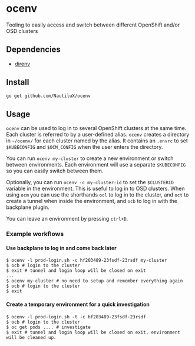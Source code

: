 # ocenv
Tooling to easily access and switch between different OpenShift and/or OSD clusters

## Dependencies

* [direnv](https://direnv.net/)

## Install

```bash
go get github.com/NautiluX/ocenv
```

## Usage

`ocenv` can be used to log in to several OpenShift clusters at the same time. Each cluster is referred to by a user-defined alias.
`ocenv` creates a directory in `~/ocenv/` for each cluster named by the alias. It contains an `.envrc` to set `$KUBECONFIG` and `$OCM_CONFIG` when the user enters the directory.

You can run `ocenv my-cluster` to create a new environment or switch between environments. Each environment will use a separate `$KUBECONFIG` so you can easily switch between them.

Optionally, you can run `ocenv -c my-cluster-id` to set the `$CLUSTERID` variable in the environment. This is useful to log in to OSD clusters. When using `ocm` you can use the shorthands `ocl` to log in to the cluster, and `oct` to create a tunnel when inside the environment, and `ocb` to log in with the backplane plugin.

You can leave an environment by pressing `ctrl+D`.

### Example workflows

#### Use backplane to log in and come back later

```
$ ocenv -l prod-login.sh -c hf203489-23fsdf-23rsdf my-cluster
$ ocb # login to the cluster
$ exit # tunnel and login loop will be closed on exit
...
$ ocenv my-cluster # no need to setup and remember everything again
$ ocb # login to the cluster
$ exit
```

#### Create a temporary environment for a quick investigation

```
$ ocenv -l prod-login.sh -t -c hf203489-23fsdf-23rsdf
$ ocb # login to the cluster
$ oc get pods .... # investigate
$ exit # tunnel and login loop will be closed on exit, environment will be cleaned up.
```

